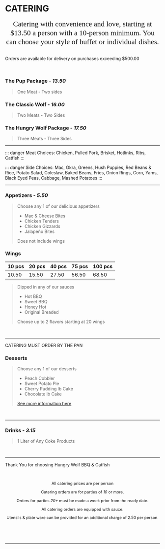 # CATERING

<div class="hd"> Catering with convenience and love, starting at $13.50 a person with a 10-person minimum. You can choose your style of buffet or individual dishes.</div>

<Banner>Orders are available for delivery on purchases exceeding $500.00</Banner>

<br />

### The Pup Package - _13.50_

> One Meat - Two sides

### The Classic Wolf - _16.00_

> Two Meats - Two Sides

### The Hungry Wolf Package - _17.50_

> Three Meats - Three Sides

<hr>

::: danger Meat Choices:
Chicken, Pulled Pork, Brisket, Hotlinks, Ribs, Catfish
:::

::: danger Side Choices:
Mac, Okra, Greens, Hush Puppies, Red Beans & Rice, Potato Salad, Coleslaw, Baked Beans, Fries, Onion Rings, Corn, Yams, Black Eyed Peas, Cabbage, Mashed Potatoes
:::

<hr>

### Appetizers - _5.50_

> Choose any 1 of our delicious appetizers
>
> - Mac & Cheese Bites
> - Chicken Tenders
> - Chicken Gizzards
> - Jalapeño Bites
>
> Does not include wings

### Wings

| 10 pcs | 20 pcs | 40 pcs | 75 pcs | 100 pcs |
| ------ | ------ | ------ | ------ | ------- |
|  10.50  | 15.50  | 27.50  | 56.50  | 68.50  |

> Dipped in any of our sauces
>
> - Hot BBQ
> - Sweet BBQ
> - Honey Hot
> - Original Breaded
>
> Choose up to 2 flavors starting at 20 wings


<br>
<hr>
<Banner>CATERING MUST ORDER BY THE PAN</Banner>

### Desserts

> Choose any 1 of our desserts
>
> - Peach Cobbler
> - Sweet Potato Pie
> - Cherry Pudding lb Cake
> - Chocolate lb Cake
>
> [See more information here](/menu/alacarte.html#by-the-pan)

<br>
<hr>

### Drinks - _3.15_ <Badge text="A Liter" type="error"/>

> 1 Liter of Any Coke Products


<br>
<hr>
<Banner>Thank You for choosing Hungry Wolf BBQ & Catfish</Banner>

<div class="cat">
  <p>All catering prices are per person</p>
  <p>Catering orders are for parties of <em>10</em> or more.</p>
  <p>Orders for parties <em>20+</em> must be made a week prior from the ready date.</p>
  <p>All catering orders are equipped with sauce.</p>
  <p>Utensils & plate ware can be provided for an additional charge of 2.50 per person.</p>
</div>

<br>
<hr>
<Available/>
<Disclaimer/>

<style scoped>
 .hd {
    font-weight: 300;
    margin-bottom: 2rem;
    text-align: center;
    font-family: 'Birmingham';
    font-size: 1.5rem;
    line-height: 1.2;
 }

.cat {
   padding-top: 2rem;
   padding-bottom: 2rem;
   text-align: center;
   font-weight: 400;
   font-size: 0.8rem;
}
</style>
